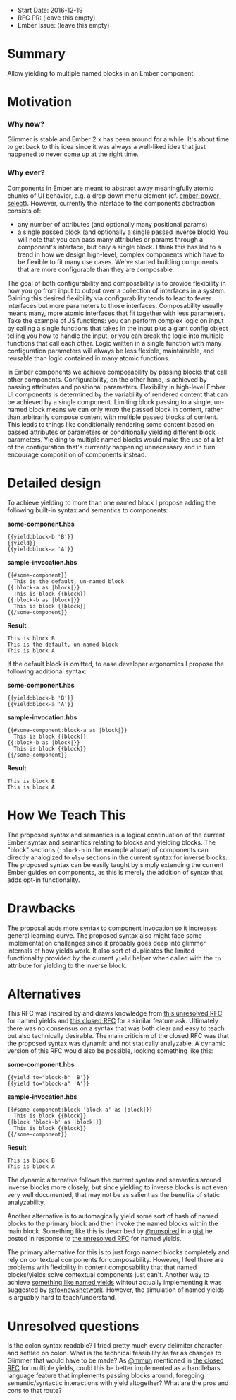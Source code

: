 - Start Date: 2016-12-19
- RFC PR: (leave this empty)
- Ember Issue: (leave this empty)

# Summary

Allow yielding to multiple named blocks in an Ember component.

# Motivation

### Why now?

Glimmer is stable and Ember 2.x has been around for a while. It's about time to get back to this idea 
since it was always a well-liked idea that just happened to never come up at the right time.

### Why ever?

Components in Ember are meant to abstract away meaningfully atomic chunks of UI behavior,
e.g. a drop down menu element (cf. [ember-power-select](https://github.com/cibernox/ember-power-select)). However, currently the interface
to the components abstraction consists of:
  * any number of attributes (and optionally many positional params)
  * a single passed block (and optionally a single passed inverse block)
You will note that you can pass many attributes or params through a component's interface,
but only a single block. I think this has led to a trend in how we design high-level, complex
components which have to be flexible to fit many use cases. We've started building components
that are more configurable than they are composable.

The goal of both configurability and composability is to provide flexibility in how you go from
input to output over a collection of interfaces in a system. Gaining this desired flexibility
via configurability tends to lead to fewer interfaces but more parameters to those interfaces.
Composability usually means many, more atomic interfaces that fit together with less parameters.
Take the example of JS functions: you can perform complex logic on input by calling a single
functions that takes in the input plus a giant config object telling you how to handle the input,
or you can break the logic into multiple functions that call each other. Logic written in a single
function with many configuration parameters will always be less flexible, maintainable, and reusable
than logic contained in many atomic functions.

In Ember components we achieve composability by passing blocks that call other components.
Configurability, on the other hand, is achieved by passing attributes and positional parameters.
Flexibility in high-level Ember UI components is determined by the variability of rendered content
that can be achieved by a single component. Limiting block passing to a single, un-named block means
we can only *wrap* the passed block in content, rather than arbitrarily compose content with multiple
passed blocks of content. This leads to things like conditionally rendering some content based on
passed attributes or parameters or conditionally yielding different block parameters. Yielding to
multiple named blocks would make the use of a lot of the configuration that's currently happening
unnecessary and in turn encourage composition of components instead.

# Detailed design

To achieve yielding to more than one named block I propose adding the following built-in syntax
and semantics to components:

**some-component.hbs**
```
{{yield:block-b 'B'}}
{{yield}}
{{yield:block-a 'A'}}
```

**sample-invocation.hbs**
```
{{#some-component}}
  This is the default, un-named block
{{:block-a as |block|}}
  This is block {{block}}
{{:block-b as |block|}}
  This is block {{block}}
{{/some-component}}
```

**Result**
```
This is block B
This is the default, un-named block
This is block A
```

If the default block is omitted, to ease developer ergonomics I propose the following
additional syntax:

**some-component.hbs**
```
{{yield:block-b 'B'}}
{{yield:block-a 'A'}}
```

**sample-invocation.hbs**
```
{{#some-component:block-a as |block|}}
  This is block {{block}}
{{:block-b as |block|}}
  This is block {{block}}
{{/some-component}}
```

**Result**
```
This is block B
This is block A
```

# How We Teach This

The proposed syntax and semantics is a logical continuation of the current Ember syntax
and semantics relating to blocks and yielding blocks. The "block" sections (`:block-b` in the example above) 
of components can directly analogized to `else` sections in the current syntax for inverse blocks.
The proposed syntax can be easily taught by simply extending the current Ember guides on components, 
as this is merely the addition of syntax that adds opt-in functionality.

# Drawbacks

The proposal adds more syntax to component invocation so it increases general learning curve.
The proposed syntax also might face some implementation challenges since it probably goes deep
into glimmer internals of how yields work. It also sort of duplicates the limited functionality
provided by the current `yield` helper when called with the `to` attribute for yielding to the
inverse block.

# Alternatives

This RFC was inspired by and draws knowledge from [this unresolved RFC](https://github.com/emberjs/rfcs/pull/72)
for named yields and [this closed RFC](https://github.com/emberjs/rfcs/pull/43) for a similar feature ask.
Ultimately there was no consensus on a syntax that was both clear and easy to teach but also technically desirable.
The main criticism of the closed RFC was that the proposed syntax was dynamic and not statically analyzable.
A dynamic version of this RFC would also be possible, looking something like this:

**some-component.hbs**
```
{{yield to="block-b" 'B'}}
{{yield to="block-a" 'A'}}
```

**sample-invocation.hbs**
```
{{#some-component:block 'block-a' as |block|}}
  This is block {{block}}
{{block 'block-b' as |block|}}
  This is block {{block}}
{{/some-component}}
```

**Result**
```
This is block B
This is block A
```

The dynamic alternative follows the current syntax and semantics around inverse blocks more closely, but since
yielding to inverse blocks is not even very well documented, that may not be as salient as the benefits
of static analyzability.

Another alternative is to automagically yield some sort of hash of named blocks to the primary block and then
invoke the named blocks within the main block. Something like this is described by [@runspired](https://github.com/runspired) in a [gist](https://gist.github.com/runspired/71bc9ee3a6dd0386fb23) he posted
in response to [the unresolved RFC](https://github.com/emberjs/rfcs/pull/72) for named yields.

The primary alternative for this is to just forgo named blocks completely and rely on contextual components
for composability. However, I feel there are problems with flexibility in content composability that that named 
blocks/yields solve contextual components just can't. Another way to achieve [something like named yields](https://github.com/emberjs/rfcs/pull/72#issuecomment-219174876) 
wihtout actually implementing it was suggested by [@foxnewsnetwork](https://github.com/foxnewsnetwork). However, the
simulation of named yields is arguably hard to teach/understand.

# Unresolved questions

Is the colon syntax readable? I tried pretty much every delimiter character and settled on colon.
What is the technical feasibility as far as changes to Glimmer that would have to be made?
As [@mmun](https://github.com/mmun) mentioned in [the closed RFC](https://github.com/emberjs/rfcs/pull/43) for multiple yields, could this be better
implemented as a handlebars language feature that implements passing blocks around, foregoing semantic/syntactic
interactions with yield altogether? What are the pros and cons to that route?
